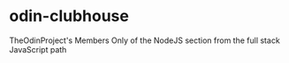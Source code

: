 # odin-clubhouse
TheOdinProject's Members Only of the NodeJS section from the full stack JavaScript path
